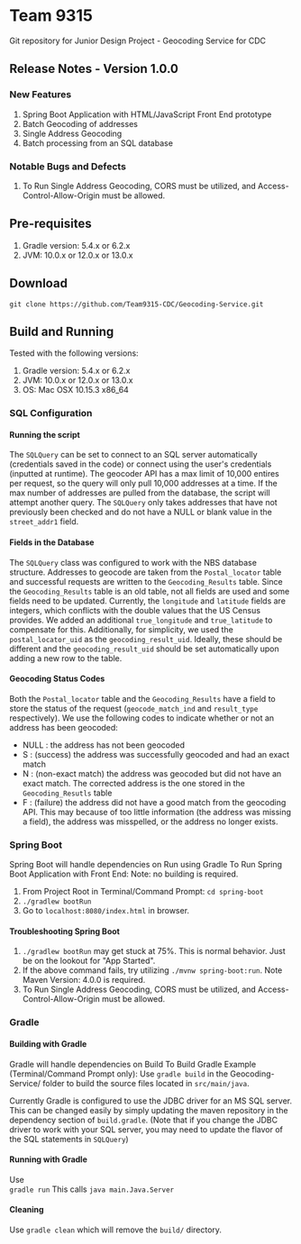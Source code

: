 # Team 9315

Git repository for Junior Design Project - Geocoding Service for CDC

## Release Notes - Version 1.0.0
### New Features 
1. Spring Boot Application with HTML/JavaScript Front End prototype
2. Batch Geocoding of addresses 
3. Single Address Geocoding
4. Batch processing from an SQL database

### Notable Bugs and Defects
1. To Run Single Address Geocoding, CORS must be utilized, and Access-Control-Allow-Origin must be allowed. 

## Pre-requisites
1. Gradle version: 5.4.x or 6.2.x 
2. JVM: 10.0.x or 12.0.x or 13.0.x
  
## Download
`git clone https://github.com/Team9315-CDC/Geocoding-Service.git`

## Build and Running 

Tested with the following versions: 
1. Gradle version: 5.4.x or 6.2.x 
2. JVM: 10.0.x or 12.0.x or 13.0.x
3. OS: Mac OSX 10.15.3 x86_64

### SQL Configuration

#### Running the script
The `SQLQuery` can be set to connect to an SQL server automatically (credentials saved in the code) or connect
using the user's credentials (inputted at runtime). The geocoder API has a max limit of 10,000 entires per
request, so the query will only pull 10,000 addresses at a time. If the max number of addresses are pulled
from the database, the script will attempt another query. The `SQLQuery` only takes addresses that have not
previously been checked and do not have a NULL or blank value in the `street_addr1` field.

#### Fields in the Database
The `SQLQuery` class was configured to work with the NBS database structure. Addresses to geocode are taken
from the `Postal_locator` table and successful requests are written to the `Geocoding_Results` table. Since
the `Geocoding_Results` table is an old table, not all fields are used and some fields need to be updated.
Currently, the `longitude` and `latitude` fields are integers, which conflicts with the double values that the
US Census provides. We added an additional `true_longitude` and `true_latitude` to compensate for this. 
Additionally, for simplicity, we used the `postal_locator_uid` as the `geocoding_result_uid`. Ideally, these
should be different and the `geocoding_result_uid` should be set automatically upon adding a new row to the
table.

#### Geocoding Status Codes
Both the `Postal_locator` table and the `Geocoding_Results` have a field to store the status of the request
(`geocode_match_ind` and `result_type` respectively). We use the following codes to indicate whether or not an
address has been geocoded:
 - NULL : the address has not been geocoded
 - S : (success) the address was successfully geocoded and had an exact match
 - N : (non-exact match) the address was geocoded but did not have an exact match. The corrected address is
 the one stored in the `Geocoding_Resutls` table
 - F : (failure) the address did not have a good match from the geocoding API. This may because of too little
 information (the address was missing a field), the address was misspelled, or the address no longer exists.

### Spring Boot
Spring Boot will handle dependencies on Run using Gradle 
To Run Spring Boot Application with Front End:
Note: no building is required.
1. From Project Root in Terminal/Command Prompt: `cd spring-boot`
2. `./gradlew bootRun` 
3. Go to ``localhost:8080/index.html`` in browser. 

#### Troubleshooting Spring Boot
1. `./gradlew bootRun` may get stuck at 75%. This is normal behavior. Just be on the lookout for "App Started". 
2. If the above command fails, try utilizing `./mvnw spring-boot:run`. Note Maven Version: 4.0.0 is required. 
3. To Run Single Address Geocoding, CORS must be utilized, and Access-Control-Allow-Origin must be allowed. 

### Gradle 
#### Building with Gradle 
Gradle will handle dependencies on Build 
To Build Gradle Example (Terminal/Command Prompt only): 
Use
`gradle build` 
in the Geocoding-Service/ folder to build the source files located in `src/main/java`.

Currently Gradle is configured to use the JDBC driver for an MS SQL server. This can be
changed easily by simply updating the maven repository in the dependency section of
`build.gradle`. (Note that if you change the JDBC driver to work with your SQL server,
you may need to update the flavor of the SQL statements in `SQLQuery`)

#### Running with Gradle 
Use   
`gradle run`
This calls ``java main.Java.Server``

#### Cleaning
Use
``gradle clean``
which will remove the `build/` directory.
